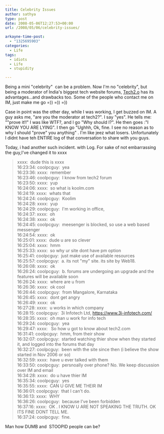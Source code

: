 ```yaml
---
title: Celebrity Issues
author: sathya
type: post
date: 2008-05-06T12:27:53+00:00
url: /2008/05/06/celebrity-issues/

arkayne-time-post:
  - "1325695903"
categories:
  - Life
tags:
  - idiots
  - Life
  - stupidity

---
```



Being a mini "celebrity"  can be a problem. Now I'm no "celebrity", but being a moderator of India's biggest tech website forums, [Tech2.o][1] has its advantages&#8230;and drawbacks too. Some of the people who contact me on IM, just make me go =)) =)) =))

Case in point was the other day, while I was working, I get buzzed on IM. A guy asks me, "are you the moderator at tech2?". I say "yes". He tells me: ""prove it!!" I was like WTF?, and I go "Why should I?". He then goes :"I KNOW YOU ARE LYING". I then go "Ughhh, Ok, fine. I see no reason as to why I should "prove" you anything" . I'm like jeez what losers. Unfortunately I didnt have teh ENTIRE log of that conversation to share with you guys.  
<!--more-->

Today, i had another such incident. with Log. For sake of not embarrassing the guy,I've changed it to xxxx

> xxxx:  dude this is xxxx  
> 16:23:34: coolpcguy:  yea  
> 16:23:36: xxxx:  remember  
> 16:23:46: coolpcguy:  I know from tech2 forum  
> 16:23:50: xxxx:  yup  
> 16:24:06: xxxx:  so what is koolm.com  
> 16:24:19: xxxx:  whats that  
> 16:24:24: coolpcguy:  Koolim  
> 16:24:28: xxxx:  yup  
> 16:24:29: coolpcguy:  I'm working in office,  
> 16:24:37: xxxx:  oh  
> 16:24:38: xxxx:  ok  
> 16:24:45: coolpcguy:  meesenger is blocked, so use a web based messenger  
> 16:24:54: xxxx:  ok  
> 16:25:01: xxxx:  dude u are so clever  
> 16:25:04: xxxx:  hmm  
> 16:25:33: xxxx:  so why ur site dont have pm option  
> 16:25:41: coolpcguy:  just make use of available resources  
> 16:25:57: coolpcguy:  a. its not "my" site. its site by Web18.  
> 16:26:08: xxxx:  ok  
> 16:26:24: coolpcguy:  b. forums are undergoing an upgrade and the features will be available soon  
> 16:26:24: xxxx:  where are u from  
> 16:26:36: xxxx:  ok cool  
> 16:26:44: coolpcguy:  from Mangalore, Karnataka  
> 16:26:45: xxxx:  dont get angry  
> 16:26:49: xxxx:  ok  
> 16:27:28: xxxx:  u works in which company  
> 16:28:15: coolpcguy:  3i Infotech Ltd, https://www.3i-infotech.com/  
> 16:28:35: xxxx:  oh man u work for info tech  
> 16:29:24: coolpcguy:  yea  
> 16:29:47: xxxx:   So how u got to know about tech2.com  
> 16:31:41: coolpcguy:  hmm, from their show  
> 16:32:07: coolpcguy:  started watching thier show when they started it, and logged into the forums that day  
> 16:32:27: coolpcguy:  been with the site since then (i believe the show started in Nov 2006 or so)  
> 16:32:59: xxxx:  have u ever talked with them  
> 16:33:50: coolpcguy:  persnoally over phone? No. We keep discussion over IM and email  
> 16:34:28: xxxx:  do u have thier IM  
> 16:35:34: coolpcguy:  yes  
> 16:35:55: xxxx:  CAN U GIVE ME THEIR IM  
> 16:36:01: coolpcguy:  that I can't do.  
> 16:36:13: xxxx:  WHY  
> 16:36:26: coolpcguy:  because I've been forbidden  
> 16:37:16: xxxx:  OK . I KNOW U ARE NOT SPEAKING THE TRUTH. OK ITS FINE DONT TELL ME.  
> 16:37:24: coolpcguy:  fine.

Man how DUMB and  STOOPID people can be?

 [1]: https://www.tech2.com/
